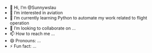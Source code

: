 - 👋 Hi, I’m @Sunnywslau
- 👀 I’m interested in aviation
- 🌱 I’m currently learning Python to automate my work related to flight operation
- 💞️ I’m looking to collaborate on ...
- 📫 How to reach me ...
- 😄 Pronouns: ...
- ⚡ Fun fact: ...

<!---
Sunnywslau/Sunnywslau is a ✨ special ✨ repository because its `README.md` (this file) appears on your GitHub profile.
You can click the Preview link to take a look at your changes.
--->
